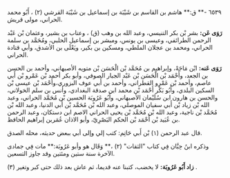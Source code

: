 ٦٥٣٩ -** ق:** هاشم بن القاسم بن شَيْبَة بن إسماعيل بن شَيْبَة القرشي (٢) ، أَبُو محمد الحراني، مولى قريش.

**رَوَى عَن:** بشر بْن بكر التنيسي، وعبد الله بن وهب (ق) ، وعتاب بن بشير، وعثمان بْن عَبْد الرحمن الطرائفي، وعيسى بن يونس، ومبشر بن إسماعيل الحلبي، ومُحَمَّد بن سلمة الحراني، ومحمد بن عجلان الملطي، ومسكين بن بكير، ويَعْلَى بن الأشدق، وأبي قتادة الحراني.

**رَوَى عَنه:** ابْن مَاجَهْ، وإبراهيم بن مُحَمَّد بْن الْحَسَن بْن متويه الأصبهاني، وأحمد بن الحسن بن الجعد، وأَحْمَد بْن الْحَسَن بْن عَبْد الجبار الصوفي، وأبو بكر أحمد بْن عَمْرو بْن أَبي عاصم، وأحمد بْن عَمْرو القطراني، وأحمد بن أَبي عوف البزوري،وأَحْمَد بْن عيسى بْن السكين البلدي، وأَبُو بَكْر أَحْمَد بْن محمد ابن صدقة البغدادي، وأنس بن سلم الخولاني، والحسن بن هارون ابن سُلَيْمان الأصبهاني، وأَبُو عَرُوبَة الحسين بْن مُحَمَّد الحراني، وعبد الله بْن زياد بْن أَبي سفيان الموصلي، وعبد الله بْن مُحَمَّد بْن أَبي الدنيا، وعبد الله بْن مُحَمَّد بْن ناجية، وعبد الله بْن مُحَمَّد بْن يحيى الحراني الاصم ابن دستكان، وعبد الرحمن بن عُبَيد بْن أَحْمَد بْن الحكم البَصْرِيّ، وأبو الاذان عُمَربن إبراهيم الحافظ.

قال عبد الرحمن (١) بْن أَبي حَاتِم: كتب إلي وإلى أبي ببعض حديثه، محله الصدق.

وذكره ابنُ حِبَّان فِي كتاب "الثقات" (٢) ،** وَقَال هو وأبو عَرُوبَة:** مات فِي جمادى الآخرة سنة ستين ومئتين وقد جاوز التسعين.

**زاد أَبُو عَرُوبَة:** لا يخضب، كتبنا عنه قديما، ثم عاش بعد ذلك حتى كبر وتغير (٣) .